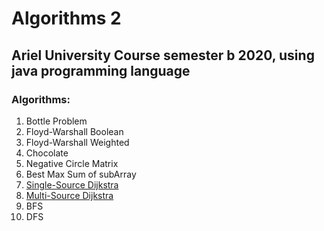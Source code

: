 # Algorithms 2

## Ariel University Course semester b 2020, using java programming language

### Algorithms:

1. Bottle Problem
1. Floyd-Warshall Boolean
1. Floyd-Warshall Weighted
1. Chocolate
1. Negative Circle Matrix
1. Best Max Sum of subArray
1. [Single-Source Dijkstra](src/practice_dijkstra)
1. [Multi-Source Dijkstra](src/practice_dijkstra)
1. BFS
1. DFS
